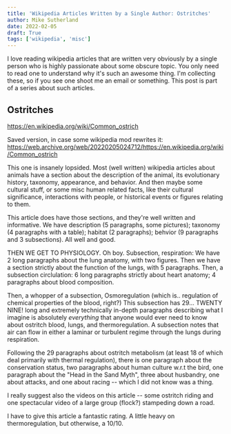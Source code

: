 ```yaml
---
title: 'Wikipedia Articles Written by a Single Author: Ostritches'
author: Mike Sutherland
date: 2022-02-05
draft: True
tags: ['wikipedia', 'misc']
---
```

I love reading wikipedia articles that are written very obviously by a single person who is highly passionate about some obscure topic. You only need to read one to understand why it's such an awesome thing. I'm collecting these, so if you see one shoot me an email or something. This post is part of a series about such articles.

## Ostritches

https://en.wikipedia.org/wiki/Common_ostrich

Saved version, in case some wikipedia mod rewrites it: https://web.archive.org/web/20220205024712/https://en.wikipedia.org/wiki/Common_ostrich

This one is insanely lopsided. Most (well written) wikipedia articles about animals have a section about the description of the animal, its evolutionary history, taxonomy, appearance, and behavior. And then maybe some cultural stuff, or some misc human related facts, like their cultural significance, interactions with people, or historical events or figures relating to them.

This article does have those sections, and they're well written and informative. We have description (5 paragraphs, some pictures); taxonomy (4 paragraphs with a table); habitat (2 paragraphs); behvior (9 paragraphs and 3 subsections). All well and good.

THEN WE GET TO PHYSIOLOGY. Oh boy. Subsection, respiration: We have 2 long paragraphs about the lung anatomy, with two figures. Then we have a section strictly about the function of the lungs, with 5 paragraphs. Then, a subsection circlulation: 6 long paragraphs strictly about heart anatomy; 4 paragraphs about blood composition. 

Then, a whopper of a subsection, Osmoregulation (which is.. regulation of chemical properties of the blood, right?) This subsection has 29... TWENTY NINE! long and extremely technically in-depth paragraphs describing what I imagine is absolutely *everything* that anyone would ever need to know about ostritch blood, lungs, and thermoregulation. A subsection notes that air can flow in either a laminar or turbulent regime through the lungs during respiration.

Following the 29 paragraphs about ostritch metabolism (at least 18 of which deal primarily with thermal regulation), there is one paragraph about the conservation status, two paragraphs about human culture w.r.t the bird, one paragraph about the "Head in the Sand Myth", three about husbandry, one about attacks, and one about racing -- which I did not know was a thing.

I really suggest also the videos on this article -- some ostritch riding and one spectacular video of a large group (flock?) stampeding down a road.

I have to give this article a fantastic rating. A little heavy on thermoregulation, but otherwise, a 10/10.